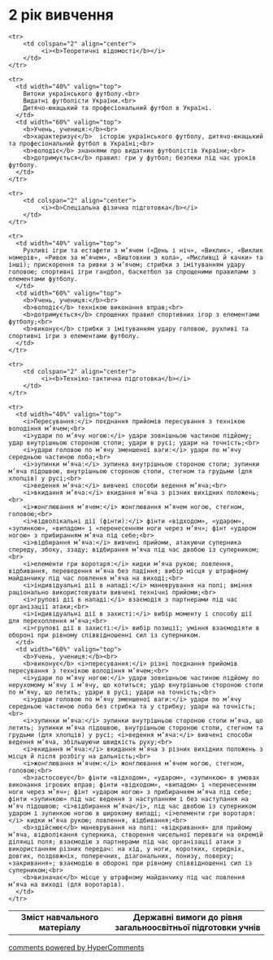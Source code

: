 <div id="hypercomments_widget" class="js-hypercomments-widget invisible"></div>

2 рік вивчення
=============================

<table>
  <body>
    <tr>
      <td width="40%" align="center">
        <b>Зміст навчального матеріалу</b>
      </td>
      <td width="60%" align="center" valign="top">
        <b>Державні вимоги до рівня загальноосвітньої підготовки учнів</b>
      </td>
    </tr>

    <tr>
    	<td colspan="2" align="center">
    		 <i><b>Теоретичні відомості</b></i>
    	</td>
    </tr>

    <tr>
      <td width="40%" valign="top">
        Витоки українського футболу.<br>
		Видатні футболісти України.<br>
		Дитячо-юнацький та професіональний футбол в Україні.
      </td>
      <td width="60%" valign="top">
        <b>Учень, учениця:</b><br>
		<b>характеризує</b>  історію українського футболу, дитячо-юнацький та професіональний футбол в Україні;<br>
		<b>володіє</b> знаннями про видатних футболістів України;<br>
		<b>дотримується</b> правил: гри у футбол; безпеки під час уроків футболу.
      </td>
    </tr>

    <tr>
    	<td colspan="2" align="center">
    		 <i><b>Спеціальна фізична підготовка</b></i>
    	</td>
    </tr>

    <tr>
      <td width="40%" valign="top">
        Рухливі ігри та естафети з м’ячем («День і ніч», «Виклик», «Виклик номерів», «Ривок за м’ячем», «Виштовхни з кола», «Мисливці й качки» та інші); прискорення та ривки з м’ячем; стрибки з імітуванням удару головою; спортивні ігри гандбол, баскетбол за спрощеними правилами з елементами футболу.
      </td>
      <td width="60%" valign="top">
        <b>Учень, учениця:</b><br>
        <b>володіє</b> технікою виконання вправ;<br>
        <b>дотримується</b> спрощених правил спортивних ігор з елементами футболу;<br>
        <b>виконує</b> стрибки з імітуванням удару головою, рухливі та спортивні ігри з елементами футболу.
      </td>
    </tr>

    <tr>
    	<td colspan="2" align="center">
    		 <i><b>Техніко-тактична підготовка</b></i>
    	</td>
    </tr>

    <tr>
      <td width="40%" valign="top">
        <i>Пересування:</i> поєднання прийомів пересування з технікою володіння м’ячем;<br>
		<i>удари по м’ячу ногою:</i> удари зовнішньою частиною підйому; удар внутрішньою стороною стопи; удари в русі; удари на точність;<br>
		<i>удари головою по м’ячу зменшеної ваги:</i> удари по м’ячу середньою частиною лоба;<br>
		<i>зупинки м’яча:</i> зупинка внутрішньою стороною стопи; зупинки м’яча підошвою, внутрішньою стороною стопи, стегном та грудьми (для хлопців) у русі;<br>
		<i>ведення м’яча:</i> вивчені способи ведення м’яча;<br>
		<i>вкидання м’яча:</i> вкидання м’яча з різних вихідних положень;<br>
		<i>жонглювання м’ячем:</i> жонглювання м’ячем ногою, стегном, головою;<br>
		<i>відволікальні дії (фінти):</i> фінти «відходом», «ударом», «зупинкою», «випадом» і «перенесенням ноги через м’яч»; фінт «ударом ногою» з прибиранням м’яча під себе;<br>
		<i>відбирання м’яча:</i> вивчені прийоми, атакуючи суперника спереду, збоку, ззаду; відбирання м’яча під час двобою із суперником;<br>
		<i>елементи гри воротаря:</i> кидки м’яча рукою; ловлення, відбивання, переведення м’яча без падіння; вибір місця у штрафному майданчику під час ловлення м’яча на виході;<br>
		<i>індивідуальні дії в нападі:</i> маневрування на полі; вміння раціонально використовувати вивчені технічні прийоми;<br>
		<i>групові дії в нападі:</i> взаємодія з партнерами під час організації атаки;<br>
		<i>індивідуальні дії в захисті:</i> вибір моменту і способу дії для перехоплення м’яча;<br>
		<i>групові дії в захисті:</i> вибір позиції; уміння взаємодіяти в обороні при рівному співвідношенні сил із суперником.
      </td>
      <td width="60%" valign="top">
        <b>Учень, учениця:</b><br>
        <b>виконує</b> <i>пересування:</i> різні поєднання прийомів пересування з технікою володіння м’ячем;<br>
        <i>удари по м’ячу ногою:</i> удари зовнішньою частиною підйому по нерухомому м’ячу і м’ячу, що котиться; удар внутрішньою стороною стопи по м’ячу, що летить; удари в русі; удари на точність;<br>
        <i>удари головою по м’ячу зменшеної ваги:</i> удари по м’ячу середньою частиною лоба без стрибка та у стрибку; удари на точність;<br>
        <i>зупинки м’яча:</i> зупинки внутрішньою стороною стопи м’яча, що летить; зупинки м’яча підошвою, внутрішньою стороною стопи, стегном та грудьми (для хлопців) у русі; <i>ведення м’яча:</i> вивчені способи ведення м’яча, збільшуючи швидкість руху;<br>
        <i>вкидання м’яча:</i> вкидання м’яча з різних вихідних положень з місця й після розбігу на дальність;<br>
        <i>жонглювання м’ячем:</i> жонглювання м’ячем ногою, стегном, головою;<br>
        <b>застосовує</b> фінти «відходом», «ударом», «зупинкою» в умовах виконання ігрових вправ; фінти «відходом», «випадом» і «перенесенням ноги через м’яч»; фінт «ударом ногою» з прибиранням м’яча під себе; фінти «зупинкою» під час ведення з наступанням і без наступання на м’яч підошвою; <i>відбирання м’яча</i>, під час двобою із суперником ударом і зупинкою ногою в широкому випаді; <i>елементи гри воротаря:</i> кидки м’яча рукою; ловлення, відбивання;<br>
        <b>здійснює</b> маневрування на полі: «відкривання» для прийому м’яча, відволікання суперника, створення чисельної переваги на окремій ділянці поля; взаємодію з партнерами під час організації атаки з використанням різних передач: на хід, у ноги, коротких, середніх, довгих, поздовжніх, поперечних, діагональних, понизу, поверху; «закривання»; взаємодію в обороні при рівному співвідношенні сил із суперником;<br>
        <b>визначає</b> місце у штрафному майданчику під час ловлення м’яча на виході (для воротарів).
      </td>
    </tr>
  </body>
</table>

<div class="js-hypercomments-container">
    <a href="http://hypercomments.com" class="hc-link" title="comments widget">comments powered by HyperComments</a>
</div>